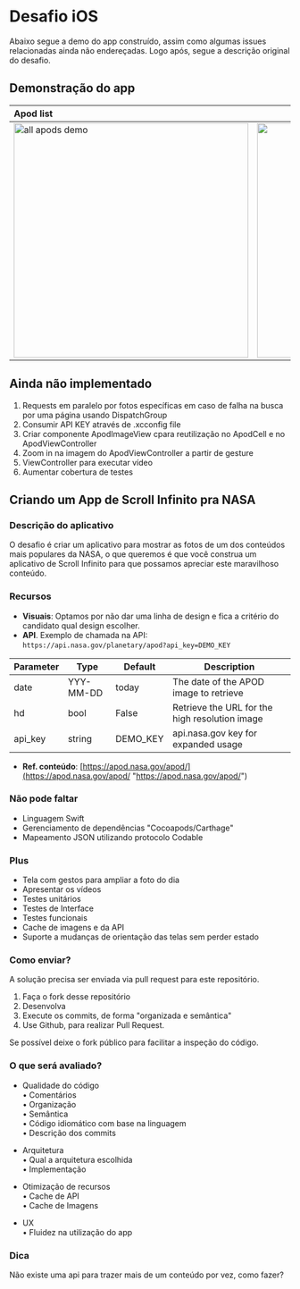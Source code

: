 # Desafio iOS

Abaixo segue a demo do app construído, assim como algumas issues relacionadas ainda não endereçadas. Logo após, segue a descrição original do desafio.

## Demonstração do app

| Apod list  | Infinite Scroll | Exploring Apod |
|:---|:---:|---:|
| <img alt="all apods demo" src="https://user-images.githubusercontent.com/13206745/135726399-56a9618b-f89d-40b6-a63f-383dfbc2cdd9.gif" height="420" /> | <img alt="infinite scrolling demo" src="https://user-images.githubusercontent.com/13206745/135726520-134dc13f-18b0-485e-9bb3-3ecf6096b2e1.gif" height="420" /> | <img alt="exploring apod demo" src="https://user-images.githubusercontent.com/13206745/135726870-f0e3a498-8c45-426d-8cd3-b0e28c33696f.gif" height="420" /> |

## Ainda não implementado

1. Requests em paralelo por fotos específicas em caso de falha na busca por uma página usando DispatchGroup
2. Consumir API KEY através de .xcconfig file
3. Criar componente ApodImageView cpara reutilização no ApodCell e no ApodViewController
4. Zoom in na imagem do ApodViewController a partir de gesture
5. ViewController para executar vídeo
6. Aumentar cobertura de testes

## Criando um App de Scroll Infinito pra NASA

### **Descrição do aplicativo**
O desafio é criar um aplicativo para mostrar as fotos de um dos conteúdos mais populares da NASA, o que queremos é que você construa um aplicativo de Scroll Infinito para que possamos apreciar este maravilhoso conteúdo.

### **Recursos**
-   **Visuais**: Optamos  por não dar uma linha de design e fica a critério do candidato qual design escolher.
-   **API**. Exemplo de chamada na API:  `https://api.nasa.gov/planetary/apod?api_key=DEMO_KEY`

|Parameter  |Type 		|Default 	| Description |
|-----------|-----------|-----------|-----------------------------------------------|
|date		|YYY-MM-DD	|today 		|The date of the APOD image to retrieve			|
|hd			|bool		|False      |Retrieve the URL for the high resolution image |
|api_key	|string		|DEMO_KEY	|api.nasa.gov key for expanded usage			|

-   **Ref. conteúdo**: [https://apod.nasa.gov/apod/](https://apod.nasa.gov/apod/ "https://apod.nasa.gov/apod/")

### **Não pode faltar**
-   Linguagem Swift
-   Gerenciamento de dependências "Cocoapods/Carthage"
-   Mapeamento JSON utilizando protocolo Codable


### **Plus**

-   Tela com gestos para ampliar a foto do dia
-   Apresentar os vídeos
-   Testes unitários
-   Testes de Interface
-   Testes funcionais
-   Cache de imagens e da API
-   Suporte a mudanças de orientação das telas sem perder estado


### **Como enviar?**

A solução precisa ser enviada via pull request para este repositório.

1.  Faça o fork desse repositório
2.  Desenvolva
3.  Execute os commits, de forma "organizada e semântica"
4.  Use Github, para realizar Pull Request.

Se possível deixe o fork público para facilitar a inspeção do código.


### **O que será avaliado?**

- Qualidade do código  
• Comentários  
• Organização  
• Semântica  
• Código idiomático com base na linguagem  
• Descrição dos commits  

- Arquitetura  
• Qual a arquitetura escolhida  
• Implementação  

- Otimização de recursos  
• Cache de API  
• Cache de Imagens  

- UX  
• Fluidez na utilização do app  


### **Dica**
Não existe uma api para trazer mais de um conteúdo por vez, como fazer?
